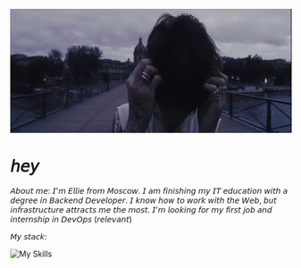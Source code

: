![Banner](Airbrush-Image-Enhancer-1756068490576.jpg)


#  𝘩𝘦𝘺

𝘈𝘣𝘰𝘶𝘵 𝘮𝘦:
𝘐'𝘮 𝘌𝘭𝘭𝘪𝘦 𝘧𝘳𝘰𝘮 𝘔𝘰𝘴𝘤𝘰𝘸. 𝘐 𝘢𝘮 𝘧𝘪𝘯𝘪𝘴𝘩𝘪𝘯𝘨 𝘮𝘺 𝘐𝘛 𝘦𝘥𝘶𝘤𝘢𝘵𝘪𝘰𝘯 𝘸𝘪𝘵𝘩 𝘢 𝘥𝘦𝘨𝘳𝘦𝘦 𝘪𝘯 𝘉𝘢𝘤𝘬𝘦𝘯𝘥 𝘋𝘦𝘷𝘦𝘭𝘰𝘱𝘦𝘳.
𝘐 𝘬𝘯𝘰𝘸 𝘩𝘰𝘸 𝘵𝘰 𝘸𝘰𝘳𝘬 𝘸𝘪𝘵𝘩 𝘵𝘩𝘦 𝘞𝘦𝘣, 𝘣𝘶𝘵 𝘪𝘯𝘧𝘳𝘢𝘴𝘵𝘳𝘶𝘤𝘵𝘶𝘳𝘦 𝘢𝘵𝘵𝘳𝘢𝘤𝘵𝘴 𝘮𝘦 𝘵𝘩𝘦 𝘮𝘰𝘴𝘵.
𝘐'𝘮 𝘭𝘰𝘰𝘬𝘪𝘯𝘨 𝘧𝘰𝘳 𝘮𝘺 𝘧𝘪𝘳𝘴𝘵 𝘫𝘰𝘣 𝘢𝘯𝘥 𝘪𝘯𝘵𝘦𝘳𝘯𝘴𝘩𝘪𝘱 𝘪𝘯 𝘋𝘦𝘷𝘖𝘱𝘴 (𝘳𝘦𝘭𝘦𝘷𝘢𝘯𝘵)

𝘔𝘺 𝘴𝘵𝘢𝘤𝘬:

![My Skills](https://skillicons.dev/icons?i=linux,golang,bash,ansible,docker,kubernetes,mysql,postgresql,mongodb,nginx,prometheus,terraform&theme=dark)

<!--[my stack](https://go-skill-icons.vercel.app/api/icons?i=ansible,linux,bash,mysql,docker,golang,kubernetes,arch,terraform,postgresql,nginx,nodejs,mongodb&titles=true)--!>
